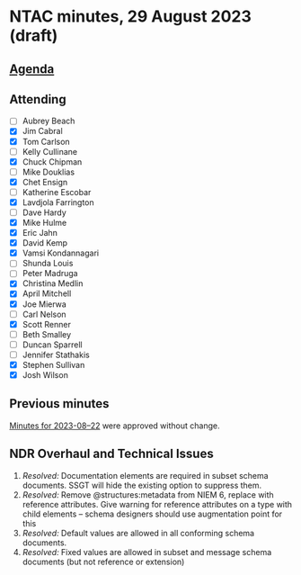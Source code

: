 # NTAC minutes, 29 August 2023 (draft)

## [Agenda](2023-08-29-agenda.md)

## Attending

- [ ] Aubrey Beach
- [x] Jim Cabral
- [x] Tom Carlson
- [ ] Kelly Cullinane
- [x] Chuck Chipman
- [ ] Mike Douklias
- [x] Chet Ensign
- [ ] Katherine Escobar
- [x] Lavdjola Farrington
- [ ] Dave Hardy
- [x] Mike Hulme
- [x] Eric Jahn
- [x] David Kemp
- [x] Vamsi Kondannagari
- [ ] Shunda Louis
- [ ] Peter Madruga
- [x] Christina Medlin
- [x] April Mitchell
- [x] Joe Mierwa
- [ ] Carl Nelson
- [x] Scott Renner
- [ ] Beth Smalley
- [ ] Duncan Sparrell
- [ ] Jennifer Stathakis
- [x] Stephen Sullivan
- [x] Josh Wilson

## Previous minutes

[Minutes for 2023-08–22](2023-08-22-minutes.md) were approved without change.

## NDR Overhaul and Technical Issues

1. *Resolved:* Documentation elements are required in subset schema documents.  SSGT will hide the existing option to suppress them.
2. *Resolved:* Remove @structures:metadata from NIEM 6, replace with reference attributes. Give warning for reference attributes on a type with child elements – schema designers should use augmentation point for this
3. *Resolved:*  Default values are allowed in all conforming schema documents.
4. *Resolved:*  Fixed values are allowed in subset and message schema documents (but not reference or extension)
